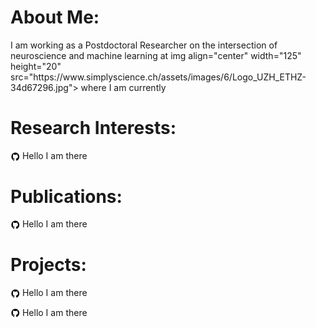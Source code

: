 # About Me:
<p> I am working as a Postdoctoral Researcher on the intersection of neuroscience and machine learning at <href="https://scholar.google.com/citations?user=zjeLzuUAAAAJ&hl=en&oi=ao">img align="center" width="125" height="20" src="https://www.simplyscience.ch/assets/images/6/Logo_UZH_ETHZ-34d67296.jpg"> where I am currently</p>

# Research Interests:
<p><img align="center" width="15" height="15" src="/img/github-logo-new.png">&nbsp;Hello I am there</p>

# Publications:
<p><img align="center" width="15" height="15" src="/img/github-logo-new.png">&nbsp;Hello I am there</p>

# Projects:
<p><img align="center" width="15" height="15" src="/img/github-logo-new.png">&nbsp;Hello I am there</p>
<p><img align="center" width="15" height="15" src="/img/github-logo-new.png">&nbsp;Hello I am there</p>
